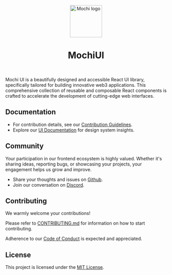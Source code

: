 <p align="center">
  <a href="https://github.com/consolelabs/mochi-ui">
    <img src="https://github.com/consolelabs/mochi-ui/assets/12707960/94788d57-5c95-428e-a374-8ec1a460851b" alt="Mochi logo" width="100" />
  </a>
</p>

<h1 align="center">MochiUI</h1>
<br />

Mochi UI is a beautifully designed and accessible React UI library, specifically
tailored for building innovative web3 applications. This comprehensive
collection of reusable and composable React components is crafted to accelerate
the development of cutting-edge web interfaces.

## Documentation

- For contribution details, see our
  [Contribution Guidelines](./CONTRIBUTING.md).
- Explore our [UI Documentation](https://ds.mochiui.com/) for design system
  insights.

## Community

Your participation in our frontend ecosystem is highly valued. Whether it's
sharing ideas, reporting bugs, or showcasing your projects, your engagement
helps us grow and improve.

- Share your thoughts and issues on
  [Github](https://github.com/consolelabs/mochi-ui/issues/new/choose).
- Join our conversation on [Discord](https://discord.com/invite/HNdcU8Kvfh).

## Contributing

We warmly welcome your contributions!

Please refer to [CONTRIBUTING.md](./CONTRIBUTING.md) for information on how to
start contributing.

Adherence to our [Code of Conduct](./CODE_OF_CONDUCT.md) is expected and
appreciated.

## License

This project is licensed under the
[MIT License](https://choosealicense.com/licenses/mit/).

